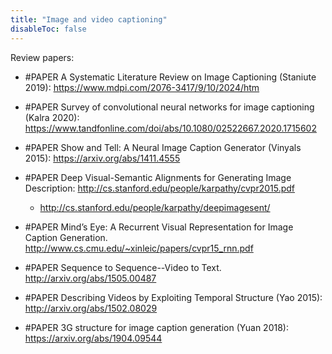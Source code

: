 ```yaml
---
title: "Image and video captioning"
disableToc: false 
---
```



Review papers: 
- #PAPER A Systematic Literature Review on Image Captioning (Staniute 2019): https://www.mdpi.com/2076-3417/9/10/2024/htm
- #PAPER Survey of convolutional neural networks for image captioning (Kalra 2020): https://www.tandfonline.com/doi/abs/10.1080/02522667.2020.1715602

- #PAPER Show and Tell: A Neural Image Caption Generator (Vinyals 2015): https://arxiv.org/abs/1411.4555
- #PAPER Deep Visual-Semantic Alignments for Generating Image Description: http://cs.stanford.edu/people/karpathy/cvpr2015.pdf
	- http://cs.stanford.edu/people/karpathy/deepimagesent/
- #PAPER Mind’s Eye: A Recurrent Visual Representation for Image Caption Generation. http://www.cs.cmu.edu/~xinleic/papers/cvpr15_rnn.pdf
- #PAPER Sequence to Sequence--Video to Text. http://arxiv.org/abs/1505.00487
- #PAPER Describing Videos by Exploiting Temporal Structure (Yao 2015): http://arxiv.org/abs/1502.08029
- #PAPER 3G structure for image caption generation (Yuan 2018): https://arxiv.org/abs/1904.09544